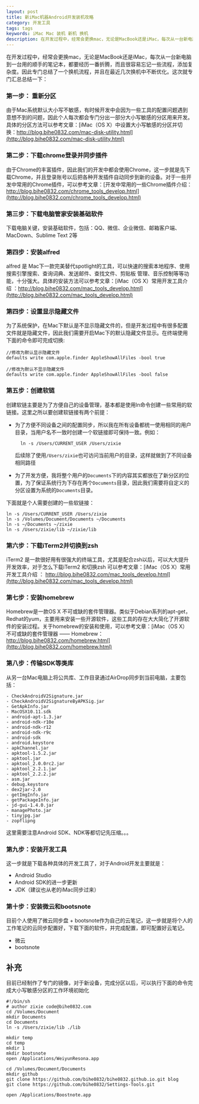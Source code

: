 ```yaml
---
layout: post
title: 新iMac机器Android开发装机攻略
category: 开发工具
tags: tags
keywords: iMac Mac 装机 新机 换机
description: 在开发过程中，经常会更换mac，无论是MacBook还是iMac，每次从一台新电脑到一台用的顺手的笔记本，都要经历一番折腾，而且很容易忘记一些流程，添加复杂度。因此专门总结了一个换机流程。
---
```


在开发过程中，经常会更换mac，无论是MacBook还是iMac，每次从一台新电脑到一台用的顺手的笔记本，都要经历一番折腾，而且很容易忘记一些流程，添加复杂度。因此专门总结了一个换机流程，并且在最近几次换机中不断优化。这次就专门汇总总结一下：

### 第一步： 重新分区

由于Mac系统默认大小写不敏感，有时候开发中会因为一些工具的配置问题遇到意想不到的问题，因此个人每次都会专门分出一部分大小写敏感的分区用来开发。具体的分区方法可以参考文章：[iMac（OS X）中设置大小写敏感的分区并切换：http://blog.bihe0832.com/mac-disk-utility.html](http://blog.bihe0832.com/mac-disk-utility.html)


### 第二步：下载chrome登录并同步插件

由于Chrome的丰富插件，因此我们的开发中都会使用Chrome，这一步就是先下载Chrome，并且登录账号以后把各种开发插件自动同步到新的设备。对于一些开发中常用的Chrome插件，可以参考文章：[开发中常用的一些Chrome插件介绍：http://blog.bihe0832.com/chrome_tools_develop.html](http://blog.bihe0832.com/chrome_tools_develop.html)

### 第三步：下载电脑管家安装基础软件

下载电脑关键，安装基础软件，包括：QQ、微信、企业微信、邮箱客户端、MacDown、Sublime Text 2等

### 第四步：安装alfred

alfred 是 Mac下一款完美替代spotlight的工具，可以快速的搜索本地程序、使用搜索引擎搜索、查询词典、发送邮件、查找文件、剪贴板 管理、音乐控制等等功能，十分强大。具体的安装方法可以参考文章：[iMac（OS X）常用开发工具介绍 ：http://blog.bihe0832.com/mac_tools_develop.html](http://blog.bihe0832.com/mac_tools_develop.html)

### 第四步：设置显示隐藏文件

为了系统保护，在Mac下默认是不显示隐藏文件的，但是开发过程中有很多配置文件就是隐藏文件，因此我们需要开启Mac下的默认隐藏文件显示。在终端使用下面的命令即可完成切换:


	//修改为默认显示隐藏文件
	defaults write com.apple.finder AppleShowAllFiles -bool true
	
	//修改为默认不显示隐藏文件
	defaults write com.apple.finder AppleShowAllFiles -bool false

### 第五步：创建软链

创建软链主要是为了方便自己的设备管理，基本都是使用ln命令创建一些常用的软链接。这里之所以要创建软链接有两个前提：

- 为了方便不同设备之间的配置同步，所以我在所有设备都统一使用相同的用户目录，当用户名不一致时创建一个软链接即可保持一致。例如：

	
		ln -s /Users/CURRENT_USER /Users/zixie	
	
	后续除了使用`/Users/zixie`也可访问当前用户的目录，这样就做到了不同设备相同路径

- 为了开发方便，我将整个用户的`Documents`下的内容其实都放在了新分区的位置，为了保证系统行为下存在两个`Documents`目录，因此我们需要将自定义的分区设置为系统的`Documents`目录。

下面就是个人需要创建的一些软链接：

	ln -s /Users/CURRENT_USER /Users/zixie
	ln -s /Volumes/Document/Documents ~/Documents
	ln -s ~/Documents ~/zixie
	ln -s /Users/zixie/lib ~/zixie/lib
		
### 第六步：下载iTerm2并切换到zsh

iTerm2 是一款很好用有很强大的终端工具，尤其是配合zsh以后，可以大大提升开发效率，对于怎么下载iTerm2 和切换zsh 可以参考文章：[iMac（OS X）常用开发工具介绍 ： http://blog.bihe0832.com/mac_tools_develop.html](http://blog.bihe0832.com/mac_tools_develop.html)


### 第七步：安装homebrew

Homebrew是一款OS X 不可或缺的套件管理器。类似于Debian系列的apt-get，Redhat的yum，主要用来安装一些开源软件，这些工具的存在大大简化了开源软件的安装过程。关于homebrew的安装和使用，可以参考文章：[iMac（OS X）不可或缺的套件管理器 —— Homebrew：http://blog.bihe0832.com/homebrew.html](http://blog.bihe0832.com/homebrew.html)

### 第八步：传输SDK等类库

从另一台Mac电脑上将公共库、工作目录通过AirDrop同步到当前电脑，主要包括：

	- CheckAndroidV2Signature.jar
	- CheckAndroidV2SignatureByAPKSig.jar
	- GetApkInfo.jar
	- MacOSX10.11.sdk
	- android-apt-1.3.jar
	- android-ndk-r10e
	- android-ndk-r12
	- android-ndk-r9c
	- android-sdk
	- android.keystore
	- apkChannel.jar
	- apktool-1.5.2.jar
	- apktool.jar
	- apktool_2.0.0rc2.jar
	- apktool_2.2.1.jar
	- apktool_2.2.2.jar
	- asm.jar
	- debug.keystore
	- dex2jar-2.0
	- getImgInfo.jar
	- getPackageInfo.jar
	- jd-gui-1.4.0.jar
	- managePhoto.jar
	- tinyjpg.jar
	- zopflipng

这里需要注意Android SDK、NDK等都切记先压缩。。。

### 第九步：安装开发工具

这一步就是下载各种具体的开发工具了，对于Android开发主要就是：

  - Android Studio
  - Android SDK的进一步更新
  - JDK（建议也从老的iMac同步过来）

### 第十步：安装微云和bootsnote

目前个人使用了微云同步盘 + bootsnote作为自己的云笔记，这一步就是将个人的工作笔记的云同步配置好，下载下面的软件，并完成配置，即可配置好云笔记。

- 微云
- bootsnote
	

## 补充

目前已经制作了专门的镜像，对于新设备，完成分区以后，可以执行下面的命令完成大小写敏感分区的工作环境初始化

    #!/bin/sh
    # author zixie code@bihe0832.com
    cd /Volumes/Document
    mkdir Documents
    cd Documents
    ln -s /Users/zixie/lib ./lib
    
    mkdir temp
    cd temp 
    mkdir 1
    mkdir bootsnote
    open /Applications/WeiyunResona.app
    
    cd /Volumes/Document/Documents
    mkdir github
    git clone https://github.com/bihe0832/bihe0832.github.io.git blog
    git clone https://github.com/bihe0832/Settings-Tools.git
    
    open /Applications/Boostnote.app
